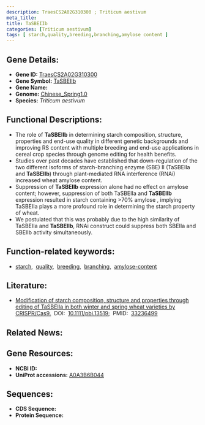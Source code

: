 ```yaml
---
description: TraesCS2A02G310300 ; Triticum aestivum
meta_title:
title: TaSBEIIb
categories: [Triticum aestivum]
tags: [ starch,quality,breeding,branching,amylose content ]
---
```


## Gene Details:
- **Gene ID:**	[TraesCS2A02G310300](https://ensembl.gramene.org/Triticum_aestivum/Gene/Summary?g=TraesCS2A02G310300)
- **Gene Symbol:** <u>TaSBEIIb</u>
- **Gene Name:** 
- **Genome:** [Chinese_Spring1.0](https://ensembl.gramene.org/Triticum_aestivum/Info/Index)
- **Species:** *Triticum aestivum*

## Functional Descriptions:
   - The role of **TaSBEIIb** in determining starch composition, structure, properties and end-use quality in different genetic backgrounds and improving RS content with multiple breeding and end-use applications in cereal crop species through genome editing for health benefits.
   - Studies over past decades have established that down-regulation of the two different isoforms of starch-branching enzyme (SBE) II (TaSBEIIa and **TaSBEIIb**) through plant-mediated RNA interference (RNAi) increased wheat amylose content.
   - Suppression of **TaSBEIIb** expression alone had no effect on amylose content; however, suppression of both TaSBEIIa and **TaSBEIIb** expression resulted in starch containing >70% amylose , implying TaSBEIIa plays a more profound role in determining the starch property of wheat.
   - We postulated that this was probably due to the high similarity of TaSBEIIa and **TaSBEIIb**, RNAi construct could suppress both SBEIIa and SBEIIb activity simultaneously.

## Function-related keywords:
   - [starch](/tags/starch/),&nbsp;&nbsp;[quality](/tags/quality/),&nbsp;&nbsp;[breeding](/tags/breeding/),&nbsp;&nbsp;[branching](/tags/branching/),&nbsp;&nbsp;[amylose-content](/tags/amylose-content/)

## Literature:
   - [Modification of starch composition, structure and properties through editing of TaSBEIIa in both winter and spring wheat varieties by CRISPR/Cas9.]( https://onlinelibrary.wiley.com/doi/10.1111/pbi.13519)&nbsp;&nbsp;DOI:&nbsp;&nbsp;[10.1111/pbi.13519](https://onlinelibrary.wiley.com/doi/10.1111/pbi.13519);&nbsp;&nbsp;PMID:&nbsp;&nbsp;[33236499](https://pubmed.ncbi.nlm.nih.gov/33236499/)

## Related News:

## Gene Resources:
- **NCBI ID:**  [](https://www.ncbi.nlm.nih.gov/gene/?term=)
- **UniProt accessions:** [A0A3B6B044](https://www.uniprot.org/uniprotkb/A0A3B6B044/entry)



## Sequences:
- **CDS Sequence:**
- **Protein Sequence:**
